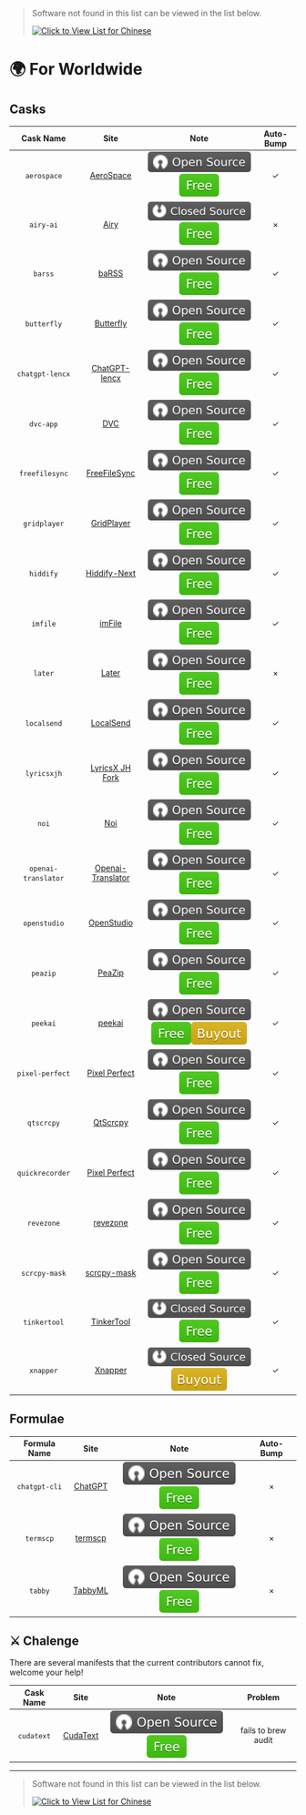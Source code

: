 <!-- markdownlint-disable MD041 -->

> Software not found in this list can be viewed in the list below.
>
> [![Click to View List for Chinese](https://img.shields.io/badge/List_for_Chinese-red?style=for-the-badge&logo=homebrew&label=Click%20to%20view)](https://github.com/Brewforge/homebrew-chinese/blob/main/%E5%88%97%E8%A1%A8.md)

# 🌍 For Worldwide

## Casks

|      Cask Name      |                                    Site                                     |                                     Note                                     | Auto-Bump |
| :-----------------: | :-------------------------------------------------------------------------: | :--------------------------------------------------------------------------: | :-------: |
|     `aerospace`     |            [AeroSpace](https://github.com/nikitabobko/AeroSpace)            |                     ![a](assets/a.svg)![1](assets/1.svg)                     |    ✓     |
|      `airy-ai`      |                         [Airy](https://colink.in/)                          |                     ![b](assets/b.svg)![1](assets/1.svg)                     |     ×     |
|       `barss`       |                  [baRSS](https://relikd.de/projects/barss)                  |                     ![a](assets/a.svg)![1](assets/1.svg)                     |    ✓     |
|     `butterfly`     |            [Butterfly](https://github.com/LinwoodDev/Butterfly)             |                     ![a](assets/a.svg)![1](assets/1.svg)                     |    ✓     |
|   `chatgpt-lencx`   |              [ChatGPT-lencx](https://github.com/lencx/ChatGPT)              |                     ![a](assets/a.svg)![1](assets/1.svg)                     |    ✓     |
|      `dvc-app`      |                           [DVC](https://dvc.org)                            |                     ![a](assets/a.svg)![1](assets/1.svg)                     |    ✓     |
|   `freefilesync`    |                  [FreeFileSync](https://freefilesync.org)                   |                     ![a](assets/a.svg)![1](assets/1.svg)                     |    ✓     |
|    `gridplayer`     |            [GridPlayer](https://github.com/vzhd1701/gridplayer)             |                     ![a](assets/a.svg)![1](assets/1.svg)                     |    ✓     |
|      `hiddify`      |                    [Hiddify-Next](https://hiddify.com/)                     |                     ![a](assets/a.svg)![1](assets/1.svg)                     |    ✓     |
|      `imfile`       |                        [imFile](https://imfile.io/)                         |                     ![a](assets/a.svg)![1](assets/1.svg)                     |    ✓     |
|       `later`       |                        [Later](https://getlater.app)                        |                     ![a](assets/a.svg)![1](assets/1.svg)                     |     ×     |
|     `localsend`     |                     [LocalSend](https://localsend.org)                      |                     ![a](assets/a.svg)![1](assets/1.svg)                     |    ✓     |
|     `lyricsxjh`     |     [LyricsX JH Fork](https://github.com/JH-Application-Forks/LyricsX)      |                     ![a](assets/a.svg)![1](assets/1.svg)                     |    ✓     |
|        `noi`        |                     [Noi](https://github.com/lencx/Noi)                     |                     ![a](assets/a.svg)![1](assets/1.svg)                     |    ✓     |
| `openai-translator` | [Openai-Translator](https://github.com/openai-translator/openai-translator) | ![a](assets/a.svg)![1](assets/1.svg) |    ✓     |
|    `openstudio`     |              [OpenStudio](https://github.com/NREL/OpenStudio)               |                     ![a](assets/a.svg)![1](assets/1.svg)                     |    ✓     |
|      `peazip`       |                 [PeaZip](https://github.com/peazip/PeaZip)                  |                     ![a](assets/a.svg)![1](assets/1.svg)                     |    ✓     |
|      `peekai`       |             [peekai](https://prateekkeshari.gumroad.com/l/peek)             |            ![a](assets/a.svg)![1](assets/1.svg)![2](assets/2.svg)            |    ✓     |
|   `pixel-perfect`   |     [Pixel Perfect](https://github.com/cormiertyshawn895/PixelPerfect)      |                     ![a](assets/a.svg)![1](assets/1.svg)                     |    ✓     |
|     `qtscrcpy`      |              [QtScrcpy](https://github.com/barry-ran/QtScrcpy)              |                     ![a](assets/a.svg)![1](assets/1.svg)                     |    ✓     |
|   `quickrecorder`   |         [Pixel Perfect](https://github.com/lihaoyun6/QuickRecorder)         |                     ![a](assets/a.svg)![1](assets/1.svg)                     |    ✓     |
|     `revezone`      |                      [revezone](https://revezone.com/)                      |                     ![a](assets/a.svg)![1](assets/1.svg)                     |    ✓     |
|    `scrcpy-mask`    |           [scrcpy-mask](https://github.com/AkiChase/scrcpy-mask)            |                     ![a](assets/a.svg)![1](assets/1.svg)                     |    ✓     |
|    `tinkertool`     |          [TinkerTool](https://www.bresink.com/osx/TinkerTool.html)          |                     ![b](assets/b.svg)![1](assets/1.svg)                     |    ✓     |
|      `xnapper`      |                       [Xnapper](https://xnapper.com)                        |                     ![b](assets/b.svg)![2](assets/2.svg)                     |    ✓     |

## Formulae

| Formula Name  |                         Site                         |                 Note                 | Auto-Bump |
| :-----------: | :--------------------------------------------------: | :----------------------------------: | :-------: |
| `chatgpt-cli` |      [ChatGPT](https://github.com/j178/chatgpt)      | ![a](assets/a.svg)![1](assets/1.svg) |     ×     |
|   `termscp`   |     [termscp](https://github.com/veeso/termscp)      | ![a](assets/a.svg)![1](assets/1.svg) |     ×     |
|    `tabby`    |     [TabbyML](https://github.com/TabbyML/tabby)      | ![a](assets/a.svg)![1](assets/1.svg) |     ×     |

## ⚔️ Chalenge

There are several manifests that the current contributors cannot fix, welcome your help!

| Cask Name  |                  Site                  |                 Note                 |       Problem       |
| :--------: | :------------------------------------: | :----------------------------------: | :-----------------: |
| `cudatext` | [CudaText](https://cudatext.github.io) | ![a](assets/a.svg)![1](assets/1.svg) | fails to brew audit |

---

> Software not found in this list can be viewed in the list below.
>
> [![Click to View List for Chinese](https://img.shields.io/badge/List_for_Chinese-red?style=for-the-badge&logo=homebrew&label=Click%20to%20view)](https://github.com/Brewforge/homebrew-chinese/blob/main/%E5%88%97%E8%A1%A8.md)

